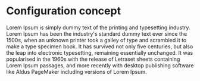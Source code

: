<!-- 
 * @name            Configuration concept
 * @namespace       doc.config
 * @type            Markdown
 * @platform        md
 * @status          stable
 * @menu            Documentation / Configuration           /doc/config/concept
 *
 * @since           2.0.0
 * @author    Olivier Bossel <olivier.bossel@gmail.com> (https://olivierbossel.com)
-->

# Configuration concept

Lorem Ipsum is simply dummy text of the printing and typesetting industry. Lorem Ipsum has been the industry's standard dummy text ever since the 1500s, when an unknown printer took a galley of type and scrambled it to make a type specimen book. It has survived not only five centuries, but also the leap into electronic typesetting, remaining essentially unchanged. It was popularised in the 1960s with the release of Letraset sheets containing Lorem Ipsum passages, and more recently with desktop publishing software like Aldus PageMaker including versions of Lorem Ipsum.
